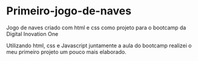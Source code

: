 # Primeiro-jogo-de-naves
Jogo de naves criado com html e css como projeto para o bootcamp da Digital Inovation One

Utilizando html, css e Javascript juntamente a aula do bootcamp realizei o meu primeiro projeto um pouco mais elaborado.
